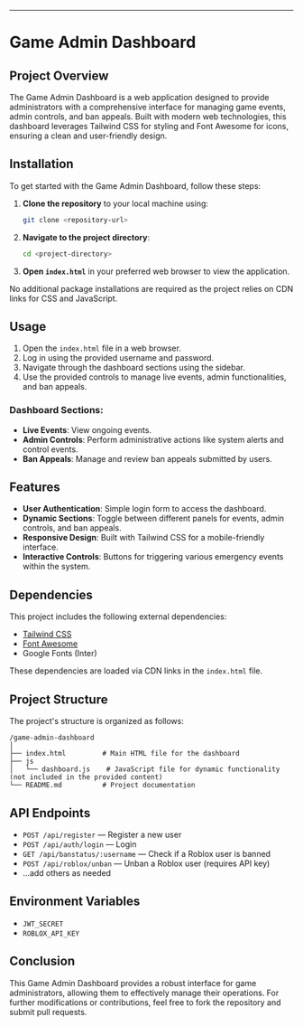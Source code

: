 ---

# Game Admin Dashboard

## Project Overview
The Game Admin Dashboard is a web application designed to provide administrators with a comprehensive interface for managing game events, admin controls, and ban appeals. Built with modern web technologies, this dashboard leverages Tailwind CSS for styling and Font Awesome for icons, ensuring a clean and user-friendly design.

## Installation
To get started with the Game Admin Dashboard, follow these steps:

1. **Clone the repository** to your local machine using:
   ```bash
   git clone <repository-url>
   ```
2. **Navigate to the project directory**:
   ```bash
   cd <project-directory>
   ```
3. **Open `index.html`** in your preferred web browser to view the application.

No additional package installations are required as the project relies on CDN links for CSS and JavaScript.

## Usage
1. Open the `index.html` file in a web browser.
2. Log in using the provided username and password.
3. Navigate through the dashboard sections using the sidebar.
4. Use the provided controls to manage live events, admin functionalities, and ban appeals.

### Dashboard Sections:
- **Live Events**: View ongoing events.
- **Admin Controls**: Perform administrative actions like system alerts and control events.
- **Ban Appeals**: Manage and review ban appeals submitted by users.

## Features
- **User Authentication**: Simple login form to access the dashboard.
- **Dynamic Sections**: Toggle between different panels for events, admin controls, and ban appeals.
- **Responsive Design**: Built with Tailwind CSS for a mobile-friendly interface.
- **Interactive Controls**: Buttons for triggering various emergency events within the system.

## Dependencies
This project includes the following external dependencies:
- [Tailwind CSS](https://tailwindcss.com/)
- [Font Awesome](https://fontawesome.com/)
- Google Fonts (Inter)

These dependencies are loaded via CDN links in the `index.html` file.

## Project Structure
The project's structure is organized as follows:

```
/game-admin-dashboard
│
├── index.html         # Main HTML file for the dashboard
├── js
│   └── dashboard.js    # JavaScript file for dynamic functionality (not included in the provided content)
└── README.md          # Project documentation
```

## API Endpoints

- `POST /api/register` — Register a new user
- `POST /api/auth/login` — Login
- `GET /api/banstatus/:username` — Check if a Roblox user is banned
- `POST /api/roblox/unban` — Unban a Roblox user (requires API key)
- ...add others as needed

## Environment Variables

- `JWT_SECRET`
- `ROBLOX_API_KEY`

## Conclusion
This Game Admin Dashboard provides a robust interface for game administrators, allowing them to effectively manage their operations. For further modifications or contributions, feel free to fork the repository and submit pull requests.